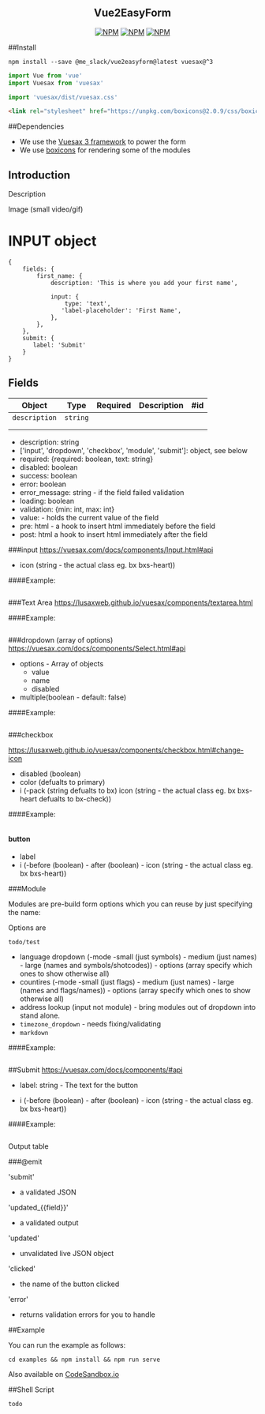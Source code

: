 <h2 align="center">Vue2EasyForm</h2>

<p align="center">
<a href="https://www.npmjs.com/package/@me_slack/vue2easyform"><img src="https://img.shields.io/npm/v/@me_slack/vue2easyform" alt="NPM"></a>
<a href="https://npmcharts.com/compare/@me_slack/vue2easyform?minimal=true"><img src="https://img.shields.io/npm/dt/@me_slack/vue2easyform" alt="NPM"></a>
<a href="https://www.npmjs.com/package/@me_slack/vue2easyform"><img src="https://img.shields.io/npm/l/@me_slack/vue2easyform" alt="NPM"></a>
</p>


##Install

```shell
npm install --save @me_slack/vue2easyform@latest vuesax@^3
```

```javascript
import Vue from 'vue'
import Vuesax from 'vuesax'

import 'vuesax/dist/vuesax.css'
```

```html
<link rel="stylesheet" href="https://unpkg.com/boxicons@2.0.9/css/boxicons.min.css">
```
##Dependencies 
- We use the [Vuesax 3 framework](https://lusaxweb.github.io/vuesax/development/#quick-start-cdn) to power the form
- We use [boxicons](https://boxicons.com/usage) for rendering some of the modules

## Introduction


Description

Image (small video/gif)


# INPUT object

```json5
{
    fields: {
        first_name: {
            description: 'This is where you add your first name',
            
            input: {
                type: 'text',
               'label-placeholder': 'First Name',
            },
        },
    },
    submit: {
       label: 'Submit'
    }
}
```
## Fields
| Object | Type  | Required  | Description | #id |
|---|---|---|---|---|
| `description`  | `string` |   |   |   |
|   |   |   |   |   |
|   |   |   |   |   |
- description: string
- ['input', 'dropdown', 'checkbox', 'module', 'submit']: object, see below
- required: {required: boolean, text: string}
- disabled: boolean
- success: boolean
- error: boolean
- error_message: string - if the field failed validation
- loading: boolean
- validation: {min: int, max: int}
- value: <mixed> - holds the current value of the field
- pre: html - a hook to insert html immediately before the field
- post: html a hook to insert html immediately after the field

###input
https://vuesax.com/docs/components/Input.html#api

- icon (string - the actual class eg. bx bxs-heart))


####Example:
```json5

```

###Text Area
https://lusaxweb.github.io/vuesax/components/textarea.html


####Example:
```json5

```

###dropdown (array of options)
https://vuesax.com/docs/components/Select.html#api
 - options - Array of objects
   - value 
   - name
   - disabled
 - multiple(boolean - default: false)

####Example:
```json5

```

###checkbox

https://lusaxweb.github.io/vuesax/components/checkbox.html#change-icon

- disabled (boolean)
- color (defualts to primary)
- i (-pack (string defualts to bx) icon (string - the actual class eg. bx bxs-heart defualts to bx-check))

####Example:
```json5

```

#### button
- label
- i (-before (boolean) - after (boolean) - icon (string - the actual class eg. bx bxs-heart))


###Module

Modules are pre-build form options which you can reuse by just specifying the name:

Options are 

```todo/test```
- language dropdown (-mode -small (just symbols) - medium (just names) - large (names and symbols/shotcodes)) - options (array specify which ones to show otherwise all)
- countires (-mode -small (just flags) - medium (just names) - large (names and flags/names)) - options (array specify which ones to show otherwise all)
- address lookup (input not module) - bring modules out of dropdown into stand alone.
- `timezone_dropdown` - needs fixing/validating
- `markdown`



####Example:
```json5

```


##Submit
https://vuesax.com/docs/components/#api
- label: string - The text for the button

- i (-before (boolean) - after (boolean) - icon (string - the actual class eg. bx bxs-heart))

####Example:
```json5

```

Output table

###@emit

'submit'
- a validated JSON

'updated_{{field}}'
- a validated output

'updated'
- unvalidated live JSON object

'clicked'
- the name of the button clicked

'error'
- returns validation errors for you to handle

##Example

You can run the example as follows:

```shell
cd examples && npm install && npm run serve
```

Also available on [CodeSandbox.io](https://codesandbox.io/s/dazzling-mountain-lhhwu)

##Shell Script

```todo```